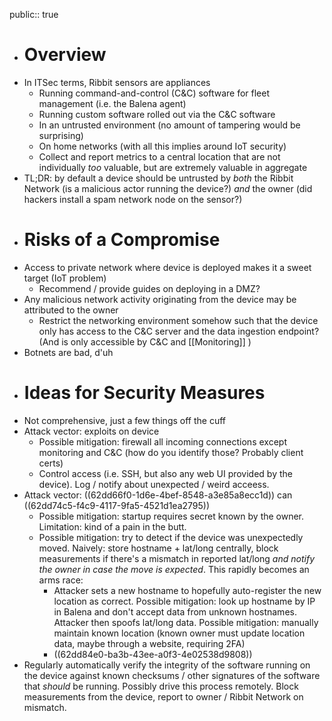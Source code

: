 public:: true

- # Overview
- In ITSec terms, Ribbit sensors are appliances
	- Running command-and-control (C&C) software for fleet management (i.e. the Balena agent)
	- Running custom software rolled out via the C&C software
	- In an untrusted environment (no amount of tampering would be surprising)
	- On home networks (with all this implies around IoT security)
	- Collect and report metrics to a central location that are not individually *too* valuable, but are extremely valuable in aggregate
- TL;DR: by default a device should be untrusted by *both* the Ribbit Network (is a malicious actor running the device?) *and* the owner (did hackers install a spam network node on the sensor?)
- # Risks of a Compromise
- Access to private network where device is deployed makes it a sweet target (IoT problem)
	- Recommend / provide guides on deploying in a DMZ?
- Any malicious network activity originating from the device may be attributed to the owner
	- Restrict the networking environment somehow such that the device only has access to the C&C server and the data ingestion endpoint? (And is only accessible by C&C and [[Monitoring]] )
- Botnets are bad, d'uh
- # Ideas for Security Measures
- Not comprehensive, just a few things off the cuff
- Attack vector: exploits on device
	- Possible mitigation: firewall all incoming connections except monitoring and C&C (how do you identify those? Probably client certs)
	- Control access (i.e. SSH, but also any web UI provided by the device). Log / notify about unexpected / weird acceess.
- Attack vector: ((62dd66f0-1d6e-4bef-8548-a3e85a8ecc1d)) can ((62dd74c5-f4c9-4117-9fa5-4521d1ea2795))
	- Possible mitigation: startup requires secret known by the owner. Limitation: kind of a pain in the butt.
	- Possible mitigation: try to detect if the device was unexpectedly moved. Naively: store hostname + lat/long centrally, block measurements if there's a mismatch in reported lat/long _and notify the owner in case the move is expected_. This rapidly becomes an arms race:
		- Attacker sets a new hostname to hopefully auto-register the new location as correct. Possible mitigation: look up hostname by IP in Balena and don't accept data from unknown hostnames. Attacker then spoofs lat/long data. Possible mitigation: manually maintain known location (known owner must update location data, maybe through a website, requiring 2FA)
		- ((62dd84e0-ba3b-43ee-a0f3-4e02538d9808))
- Regularly automatically verify the integrity of the software running on the device against known checksums / other signatures of the software that *should* be running. Possibly drive this process remotely. Block measurements from the device, report to owner / Ribbit Network on mismatch.